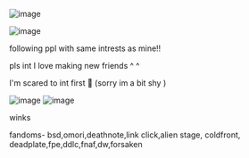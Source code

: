 


![image](https://github.com/user-attachments/assets/127449a0-0eae-4b25-9968-3259c477b068)

![image](https://github.com/user-attachments/assets/acb63900-52ad-419f-89e0-baded918f545)


following ppl with same intrests as mine!! 

pls int I love making new friends ^ ^


I'm scared to int first 🥀 (sorry im a bit shy )

![image](https://github.com/user-attachments/assets/63174262-0109-477b-9a4f-2a386fdb4285)
![image](https://github.com/user-attachments/assets/a2b0158d-88cf-4903-9cd3-5ebcb4a2ff5f)



winks 

fandoms- bsd,omori,deathnote,link click,alien stage, coldfront, deadplate,fpe,ddlc,fnaf,dw,forsaken





